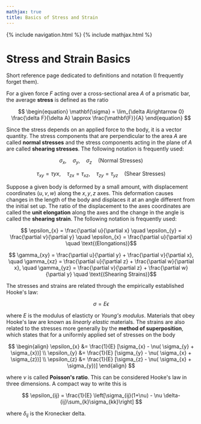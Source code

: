 ```yaml
---
mathjax: true
title: Basics of Stress and Strain
---
```

{% include navigation.html %}
{% include mathjax.html %}

# Stress and Strain Basics

Short reference page dedicated to definitions and notation (I frequently forget them).

For a given force $F$ acting over a cross-sectional area $A$ of a prismatic bar, the average **stress** is defined as the ratio

$$ \begin{equation} \mathbf{\sigma} = \lim_{\delta A\rightarrow 0} \frac{\delta F}{\delta A} \approx \frac{\mathbf{F}}{A} \end{equation} $$

Since the stress depends on an applied force to the body, it is a vector quantity. The stress components that are perpendicular to the area $A$ are called **normal stresses** and the stress components acting in the plane of $A$ are called **shearing stresses**. The following notation is frequently used:

$$ \sigma_{x}, \quad \sigma_{y}, \quad \sigma_{z} \quad \text{(Normal Stresses)} $$

$$ \tau_{xy} = \tau{yx}, \quad  \tau_{zx}=\tau_{xz}, \quad \tau_{zy}=\tau_{yz} \quad \text{(Shear Stresses)} $$

Suppose a given body is deformed by a small amount, with displacement coordinates $(u, v, w)$ along the $x, y, z$ axes. This deformation causes changes in the length of the body and displaces it at an angle different from the initial set up. The ratio of the displacement to the axes coordinates are called the **unit elongation** along the axes and the change in the angle is called the **shearing strain**. The following notation is frequently used:

$$ \epsilon_{x} = \frac{\partial u}{\partial x} \quad \epsilon_{y} = \frac{\partial v}{\partial y} \quad \epsilon_{x} = \frac{\partial u}{\partial x} \quad \text{(Elongations)}$$

$$ \gamma_{xy} = \frac{\partial u}{\partial y} + \frac{\partial v}{\partial x}, \quad \gamma_{xz} = \frac{\partial u}{\partial z} + \frac{\partial w}{\partial x}, \quad \gamma_{yz} = \frac{\partial v}{\partial z} + \frac{\partial w}{\partial y} \quad \text{(Shearing Strains)}$$

The stresses and strains are related through the empirically established Hooke's law:

$$ \begin{equation} \sigma = E\epsilon \end{equation} $$

where $E$ is the modulus of elasticty or *Young's modulus*. Materials that obey Hooke's law are known as *linearly elastic* materials. The strains are also related to the stresses more generally by the **method of superposition**, which states that for a uniformly applied set of stresses on the body

$$ \begin{align} \epsilon_{x} &= \frac{1}{E} [\sigma_{x} - \nu( \sigma_{y} + \sigma_{x})] \\ \epsilon_{y} &= \frac{1}{E} [\sigma_{y} - \nu( \sigma_{x} + \sigma_{z})] \\ \epsilon_{z} &= \frac{1}{E} [\sigma_{z} - \nu( \sigma_{x} + \sigma_{y})] \end{align} $$

where $\nu$ is called **Poisson's ratio**. This can be considered Hooke's law in three dimensions. A compact way to write this is 

$$ \epsilon_{ij} = \frac{1}{E} \left[\sigma_{ij}(1+\nu) - \nu \delta-{ij}\sum_{k}\sigma_{kk}\right] $$

where $\delta_{ij}$ is the Kronecker delta.
